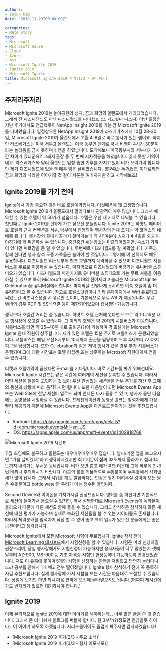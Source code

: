 ```yaml
---
authors:
- sejun kim
date: "2019-11-29T00:00:00Z"

categories:
- Mate Story
tags:
- Microsoft
- Microsoft Azure
- Cloud
- Azure
- 후기
- Microsoft Ignite 2019
- Ignite 2019
- Microsoft Ignite
title: Microsoft Ignite 2019 후기(1/3 - 준비하기)
---
```


## 주저리주저리
Microsoft Ignite 2019는 놀이공원의 성지, 꿈과 희망의 올랜도에서 개최되었습니다. 그래서 전 디즈니랜드도 아닌 디즈니월드를 다녀왔죠.(또 가고싶다 디즈니) 이번 출장은 지난 후기에서도 언급했듯이 NetApp Insight 2019를 가는 겸 Microsoft Ignite 2019를 다녀왔습니다. 일정상으론 NetApp Insight 2019가 라스베가스에서 10월 28-30일, Microsoft Ignite 2019가 올랜도에서 11월 4-8일로 바로 행사가 있는 셈이죠. 하지만 라스베가스는 미국 서부고 올랜도는 미국 동부인 관계로 국내 비행이 4시간 30분이라는 놀라움을 금치 못하며 비행을 하였습니다. 도착해보니 미국동부시와 서부시가 3시간 차이가 있더군요? 그래서 출장 중 두 번째 시차적응을 해봤습니다. 잊지 못할 기억이네요. 라스베가스와 달리 올랜도는 엄청 습한 기후를 가지고 있어 비가 오락가락 합니다만 제가 디즈니월드에 있을 땐 매우 맑은 날씨였습니다. *행사때는 비가왔죠.* 이대로라면 꿈과 희망의 나라만 이야기할 것 같아 서론은 여기까지만 하고 시작해보죠!

## Ignite 2019를 가기 전에
Ignite에서 가장 중요한 것은 바로 호텔예약입니다. 이것때문에 꽤 고생했습니다. Microsoft Ignite 2019가 올랜도에서 열리다보니 관광객이 매우 많습니다. 그래서 예약할 수 있는 호텔이 약 50개가 넘습니다. 호텔은 우선 세 가지로 나눠볼 수 있습니다. 첫번째로 Ignite 2019를 편하게 가고 싶으신 분들입니다. Ignite 2019는 하얏트 메리어트 호텔과 근처 컨벤션홀 서부, 남부에서 진행되며 행사장의 전체 크기는 약 코엑스의 네배쯤 됩니다. 행사장의 끝에서 끝까지 걸어가는데 약 40여분이 소요되며 4층을 오고가야하기에 꽤 피곤하실 수 있습니다. 중간중간 쉬는장소는 마련되어있지만, 숙소가 가까이 있다면 피로감을 좀 덜 수 있습니다. 두번째로 디즈니월드를 갈 계획입니다. 가족과 함께 한다면 행사 참석 도중 가족들은 놀아야 할 것입니다. 그렇기에 이 선택지도 매우 유용합니다. 디즈니월드 리소트부터 협조 호텔까지 예약하실 수 있으며 디즈니월드 셔틀버스를 무료로 이용하실 수 있습니다. 마지막으로 디즈니월드에 버금가는 유니버셜 스튜디오가 있습니다. 디즈니월드와 마찬가지로 유니버셜 스튜디오로 가는 무료 셔틀을 이용하실 수 있으며 특히 Microsoft Ignite 2019의 전야제라고 불리는 Microsoft Ignite Celebration을 유니버셜에서 합니다. 마지막날 신명나게 노시려면 이쪽 호텔이 좀 더 유리하다고 볼 수 있습니다. 참고로 호텔스닷컴이나 기타 홈페이지에서 Wifi 유료라고 써있는건 비즈니스용일 시 유료인 것이며, 기본적으로 무료 Wifi가 제공됩니다. 무료 Wifi의 경우 RDP 및 SSH 연결 등이 제한되어있으며 웹서핑만 가능합니다.

생각보다 호텔간 거리는 좀 있습니다. 하얏트 호텔 근처에 있다면 도보로 약 10~15분 내로 행사장에 오고갈 수 있습니다. 그 이외의 호텔은 약 20대의 셔틀버스가 이동합니다. 셔틀버스를 타면 약 25~40분 내로 출퇴근(?)이 가능하며 각 호텔에는 Microsoft Ignite 안내 직원이 상주합니다. 제가 있던 호텔은 15분 주기로 셔틀버스가 운행되었습니다. 셔틀버스는 매일 오전 8시부터 10시까지 출근을 담당하며 오후 4시부터 7시까지 퇴근을 담당합니다. 또한 Celebration과 같은 저녁 행사가 있을 경우 추가 셔틀버스가 운행되며 그에 대한 시간표는 호텔 리셥센 또는 상주하는 Microsoft 직원에게서 얻을 수 있습니다.

티켓과 호텔예약이 끝났다면 E-mail을 기다립니다. 바로 시간표를 짜기 위해선데요. Microsoft Ignite 시간표는 같은 시간에 여러개의 세션을 등록할 수 있습니다. 따라서 어떤 세션을 들을지 고민하는 것 보다 우선 관심있는 세션들을 전부 추가를 하신 후 그때의 동선과 상황에 따라 움직이시면 됩니다. 또한 다음날이 되면 Microsoft Events App 또는 Web Site에 전날 세션이 업로드 되며 언제든 다시 들을 수 있고, 행사가 끝난 다음에도 동영상을 시청하실 수 있습니다. 프레젠테이션과 동영상 링크는 참석자에게 가장 빨리 제공되기 때문에 Microsoft Events App을 다운로드 받아가는 것을 추천드립니다.

- Android: https://play.google.com/store/apps/details?id=com.microsoft.events&hl=en_US
- IOS: https://apps.apple.com/us/app/msft-events/id1402818768

![Microsoft Ignite 2019 시간표](images/Ignite_2019_schedule.PNG)

11월 초임에도 불구하고 올랜도는 매우매우매우매우 덥습니다. 날씨/기온 앱을 보고오시면 "가을 날씨겠네"라고 생각하시겠지만 최고기온이 섭씨 32도까지 올라가고 섭씨 14도까지 내려가는 무서운 동네입니다. 비가 오면 춥고 해가 찌면 더운데 그게 하루에 2~3번 바뀌니 주의하시기 바랍니다. 이곳의 물은 기본적으로 수돗물이며 수독물에서 석회냄새가 많이 납니다. 그래서 샤워를 해도 깔끔하다는 인상은 받기 어려우실 것이며 모든 물은 수돗물이고 bottle water만 우리가 아는 정수된 물입니다.

Second Device와 이어폰을 가져가시길 권장드립니다. 영어를 좀 하신다면 기본적으로 세션에 들어가서 들으실 수 있지만, 앞서 설명한대로 Microsoft Events에 녹화본이 올라오기 때문에 다른 세션도 함께 들을 수 있습니다. 그리고 참석하든 참석하지 않든 세션에 대한 평가가 가능하며 실제로 녹화된 세션들을 볼 수 있는 시어터룸도 존재합니다. 따라서 체력분배를 참석자가 직접 할 수 있어 좋고 특히 업무가 있으신 분들에게는 좋은 옵션이라고 생각됩니다.

Microsoft Ignite에서 모든 Microsoft 시험이 무료입니다. Ignite 참석 전에 [Microsoft Learning 대시보드](https://www.microsoft.com/en-us/learning/dashboard.aspx)에서 시험신청을 할 수 있습니다. 시험은 미리 신청하길 권장드리며, 당일 행사장에서도 시험신청이 가능하지만 응시자들이 너무 많았는지 셋째날부터 AZ-900, MS-900 등 기초 자격증 시험만 현장등록이 가능하도록 변경됐었습니다. 저도 이 유혹에 못이겨 5개의 시험을 신청하는 만행을 저질렀고 당연히 놀러다니느랴 공부를 안해서 1개 빼고 전부 떨어졌습니다. Ignite 행사 참석하기 전에 꼭 등록하시길 추천드립니다. 실제 행사장에 가서 시험을 보는 시간은 마음대로 조절할 수 있습니다. 당일에 보기만 하면 되니 마음 편하게 오전에 몰아넣으셔도 됩니다.(어짜피 제시간에 가도 빈자리가 없으면 대기하셔야 합니다.)

## Ignite 2019
이제 본격적으로 Ignite 2019에 대한 이야기를 해야하는데... 너무 많은 글을 쓴 것 같습니다. 그래서 좀 더 나눠서 블로그를 써볼까 합니다. 한 3부작(?)정도면 괜찮을듯 하여 나누어 이야기 하도록 하겠습니다. 시리즈물이어도 즐겁게 봐주시면 감사하겠습니다!

- [Microsoft Ignite 2019 후기(2/3 - 주요 소식)]
- [Microsoft Ignite 2019 후기(3/3 - 행사 이모저모)]